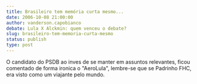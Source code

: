 ```yaml
---
title: Brasileiro tem memória curta mesmo...
date: 2006-10-08 21:00:00
author: vanderson.capobianco
debate: Lula X Alckmin: quem venceu o debate?
slug: brasileiro-tem-memoria-curta-mesmo
status: publish 
type: post
---
```


O candidato do PSDB ao inves de se manter em assuntos relevantes, ficou comentado de forma ironica o "AeroLula", lembre-se que se Padrinho FHC, era visto como um viajante pelo mundo.


 


